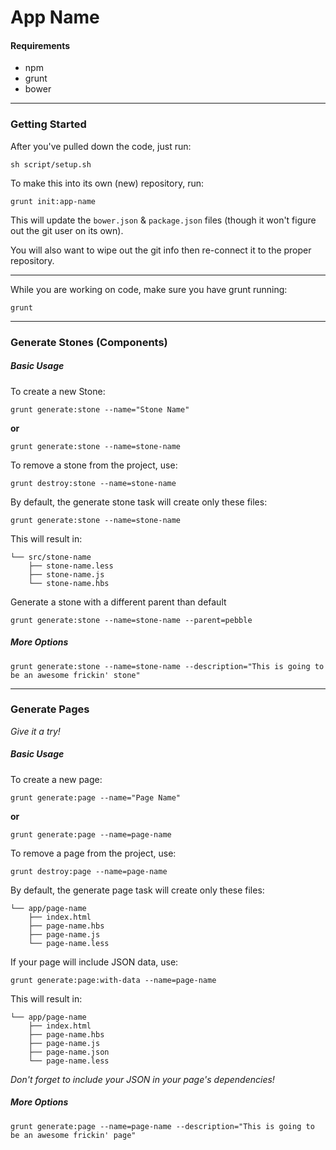 # App Name

#### Requirements
 * npm
 * grunt
 * bower

***

### Getting Started

After you've pulled down the code, just run:
```shell
sh script/setup.sh
```

To make this into its own (new) repository, run:
```shell
grunt init:app-name
```
This will update the `bower.json` & `package.json` files (though it won't figure out the git user on its own).

You will also want to wipe out the git info then re-connect it to the proper repository.

***

While you are working on code, make sure you have grunt running:
```shell
grunt
```

***

### Generate Stones (Components)

##### Basic Usage
To create a new Stone:
```shell
grunt generate:stone --name="Stone Name"
```
**or**
```shell
grunt generate:stone --name=stone-name
```

To remove a stone from the project, use:
```shell
grunt destroy:stone --name=stone-name
```

By default, the generate stone task will create only these files:
```shell
grunt generate:stone --name=stone-name
```
This will result in:
```shell
└── src/stone-name
    ├── stone-name.less
    ├── stone-name.js
    └── stone-name.hbs
```

Generate a stone with a different parent than default
```shell
grunt generate:stone --name=stone-name --parent=pebble
```

##### More Options
```shell
grunt generate:stone --name=stone-name --description="This is going to be an awesome frickin' stone"
```

***

### Generate Pages

_Give it a try!_

##### Basic Usage
To create a new page:
```shell
grunt generate:page --name="Page Name"
```
**or**
```shell
grunt generate:page --name=page-name
```

To remove a page from the project, use:
```shell
grunt destroy:page --name=page-name
```

By default, the generate page task will create only these files:
```shell
└── app/page-name
    ├── index.html
    ├── page-name.hbs
    ├── page-name.js
    └── page-name.less
```

If your page will include JSON data, use:
```shell
grunt generate:page:with-data --name=page-name
```
This will result in:
```shell
└── app/page-name
    ├── index.html
    ├── page-name.hbs
    ├── page-name.js
    ├── page-name.json
    └── page-name.less
```
_Don't forget to include your JSON in your page's dependencies!_

##### More Options
```shell
grunt generate:page --name=page-name --description="This is going to be an awesome frickin' page"

```
